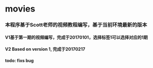 # movies

### 本程序基于Scott老师的视频教程编写，基于当前环境最新的版本

#### V1基于第一期的视频编写，完成于20170101，选择标签1可以选择对应的1期

#### V2 Based on version 1, 完成于20170217

#### todo: fixs bug
